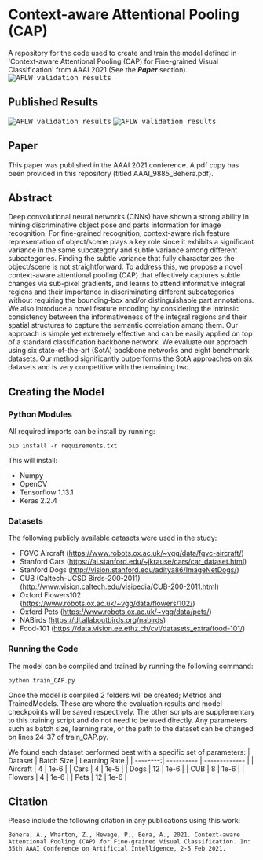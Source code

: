 # Context-aware Attentional Pooling (CAP)
A repository for the code used to create and train the model defined in 'Context-aware Attentional Pooling (CAP) for Fine-grained Visual Classification' from AAAI 2021 (See the ___Paper___ section).
<kbd>![AFLW validation results](https://github.com/ZWharton15/CAP-AAAI21/blob/main/doc/Figure_1.JPG?raw=true)</kbd>

## Published Results
<kbd>![AFLW validation results](https://github.com/ZWharton15/CAP-AAAI21/blob/main/doc/Table_1.JPG?raw=true)</kbd>
<kbd>![AFLW validation results](https://github.com/ZWharton15/CAP-AAAI21/blob/main/doc/Table_2.JPG?raw=true)</kbd>

## Paper
This paper was published in the AAAI 2021 conference. A pdf copy has been provided in this repository (titled AAAI_9885_Behera.pdf).

## Abstract
Deep convolutional neural networks (CNNs) have shown a strong ability in mining discriminative object pose and parts information for image recognition. For fine-grained recognition, context-aware rich feature representation of object/scene plays a key role since it exhibits a significant variance in the same subcategory and subtle variance among different subcategories. Finding the subtle variance that fully characterizes the object/scene is not straightforward. To address this, we propose a novel context-aware attentional pooling (CAP) that effectively captures subtle changes via sub-pixel gradients, and learns to attend informative integral regions and their importance in discriminating different subcategories without requiring the bounding-box and/or distinguishable part annotations. We also introduce a novel feature encoding by considering the intrinsic consistency between the informativeness of the integral regions and their spatial structures to capture the semantic correlation among them. Our approach is simple yet extremely effective and can be easily applied on top of a standard classification backbone network. We evaluate our approach using six state-of-the-art (SotA) backbone networks and eight benchmark datasets. Our method significantly outperforms the SotA approaches on six datasets and is very competitive with the remaining two.

## Creating the Model
### Python Modules
All required imports can be install by running:
```
pip install -r requirements.txt
```
This will install:
* Numpy
* OpenCV
* Tensorflow 1.13.1
* Keras 2.2.4

### Datasets
The following publicly available datasets were used in the study:
* FGVC Aircraft (https://www.robots.ox.ac.uk/~vgg/data/fgvc-aircraft/)
* Stanford Cars (https://ai.stanford.edu/~jkrause/cars/car_dataset.html)
* Stanford Dogs (http://vision.stanford.edu/aditya86/ImageNetDogs/)
* CUB (Caltech-UCSD Birds-200-2011) (http://www.vision.caltech.edu/visipedia/CUB-200-2011.html)
* Oxford Flowers102 (https://www.robots.ox.ac.uk/~vgg/data/flowers/102/)
* Oxford Pets (https://www.robots.ox.ac.uk/~vgg/data/pets/)
* NABirds (https://dl.allaboutbirds.org/nabirds)
* Food-101 (https://data.vision.ee.ethz.ch/cvl/datasets_extra/food-101/)

### Running the Code
The model can be compiled and trained by running the following command:
```
python train_CAP.py
```
Once the model is compiled 2 folders will be created; Metrics and TrainedModels. These are where the evaluation results and model checkpoints will be saved respectively. The other scripts are supplementary to this training script and do not need to be used directly.
Any parameters such as batch size, learning rate, or the path to the dataset can be changed on lines 24-37 of train_CAP.py.

We found each dataset performed best with a specific set of parameters:
| Dataset  | Batch Size | Learning Rate | 
| --------:| ---------- | ------------- |
| Aircraft | 4          | 1e-6          |
| Cars     | 4          | 1e-5          |
| Dogs     | 12         | 1e-6          |
| CUB      | 8          | 1e-6          |
| Flowers  | 4          | 1e-6          |
| Pets     | 12         | 1e-6          |

## Citation
Please include the following citation in any publications using this work:
```
Behera, A., Wharton, Z., Hewage, P., Bera, A., 2021. Context-aware Attentional Pooling (CAP) for Fine-grained Visual Classification. In: 35th AAAI Conference on Artificial Intelligence, 2-5 Feb 2021.
```
